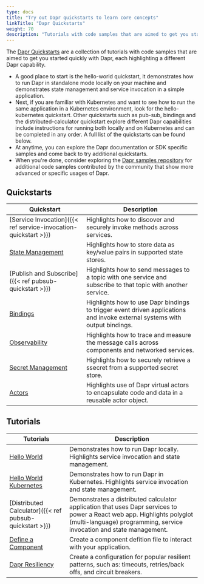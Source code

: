 ```yaml
---
type: docs
title: "Try out Dapr quickstarts to learn core concepts"
linkTitle: "Dapr Quickstarts"
weight: 70
description: "Tutorials with code samples that are aimed to get you started quickly with Dapr"
---
```


The [Dapr Quickstarts](https://github.com/dapr/quickstarts/tree/v1.0.0) are a collection of tutorials with code samples that are aimed to get you started quickly with Dapr, each highlighting a different Dapr capability.

- A good place to start is the hello-world quickstart, it demonstrates how to run Dapr in standalone mode locally on your machine and demonstrates state management and service invocation in a simple application.
- Next, if you are familiar with Kubernetes and want to see how to run the same application in a Kubernetes environment, look for the hello-kubernetes quickstart. Other quickstarts such as pub-sub, bindings and the distributed-calculator quickstart explore different Dapr capabilities include instructions for running both locally and on Kubernetes and can be completed in any order. A full list of the quickstarts can be found below.
- At anytime, you can explore the Dapr documentation or SDK specific samples and come back to try additional quickstarts.
- When you're done, consider exploring the [Dapr samples repository](https://github.com/dapr/samples) for additional code samples contributed by the community that show more advanced or specific usages of Dapr.

## Quickstarts

| Quickstart               | Description                                                                                                                                                                                    |
|--------------------------|------------------------------------------------------------------------------------------------------------------------------------------------------------------------------------------------|
| [Service Invocation]({{< ref service-invocation-quickstart >}})            | Highlights how to discover and securely invoke methods across services.
| [State Management](#)       | Highlights how to store data as key/value pairs in supported state stores.
| [Publish and Subscribe]({{< ref pubsub-quickstart >}}) | Highlights how to send messages to a topic with one service and subscribe to that topic with another service. 
| [Bindings](#)                | Highlights how to use Dapr bindings to trigger event driven applications and invoke external systems with output bindings.
| [Observability](#)            | Highlights how to trace and measure the message calls across components and networked services. 
| [Secret Management](#) | Highlights how to securely retrieve a ssecret from a supported secret store.
| [Actors](#) | Highlights use of Dapr virtual actors to encapsulate code and data in a reusable actor object. 

## Tutorials

| Tutorials               | Description                                                                                                                                                                                    |
|--------------------------|------------------------------------------------------------------------------------------------------------------------------------------------------------------------------------------------|
| [Hello World](#)            | Demonstrates how to run Dapr locally. Highlights service invocation and state management.
| [Hello World Kubernetes](#)       | Demonstrates how to run Dapr in Kubernetes. Highlights service invocation and state management.
| [Distributed Calculator]({{< ref pubsub-quickstart >}}) | Demonstrates a distributed calculator application that uses Dapr services to power a React web app. Highlights polyglot (multi-language) programming, service invocation and state management. 
| [Define a Component ](#)                | Create a component defition file to interact with your application.
| [Dapr Resiliency](#)            | Create a configuration for popular resilient patterns, such as: timeouts, retries/back offs, and circuit breakers.